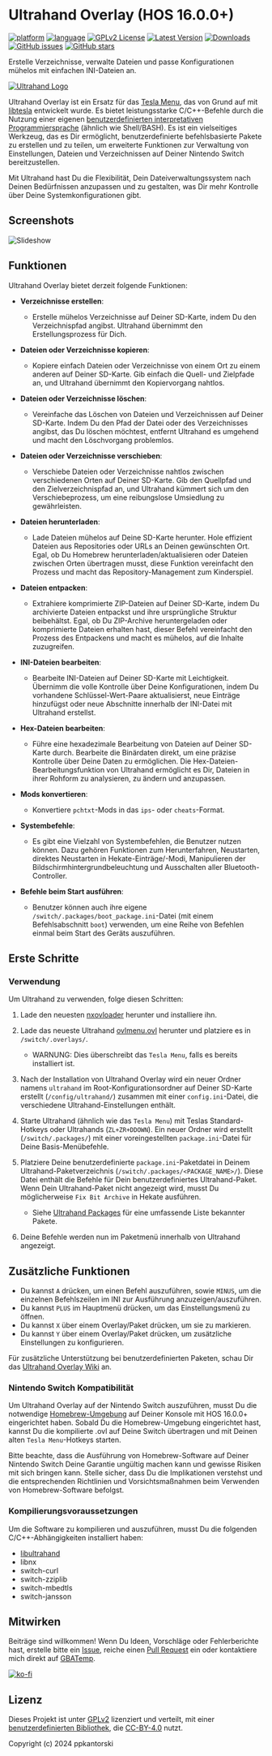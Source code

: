 # Ultrahand Overlay (HOS 16.0.0+)
[![platform](https://img.shields.io/badge/platform-Switch-898c8c?logo=C++.svg)](https://gbatemp.net/forums/nintendo-switch.283/?prefix_id=44)
[![language](https://img.shields.io/badge/language-C++-ba1632?logo=C++.svg)](https://github.com/topics/cpp)
[![GPLv2 License](https://img.shields.io/badge/license-GPLv2-189c11.svg)](https://www.gnu.org/licenses/old-licenses/gpl-2.0.en.html)
[![Latest Version](https://img.shields.io/github/v/release/ppkantorski/Ultrahand-Overlay?label=latest%20version&color=blue)](https://github.com/ppkantorski/Ultrahand-Overlay/releases/latest)
[![Downloads](https://img.shields.io/github/downloads/ppkantorski/Ultrahand-Overlay/total?color=6f42c1)](https://github.com/ppkantorski/Ultrahand-Overlay/graphs/traffic)
[![GitHub issues](https://img.shields.io/github/issues/ppkantorski/Ultrahand-Overlay?color=222222)](https://github.com/ppkantorski/Ultrahand-Overlay/issues)
[![GitHub stars](https://img.shields.io/github/stars/ppkantorski/Ultrahand-Overlay)](https://github.com/ppkantorski/Ultrahand-Overlay/stargazers)

Erstelle Verzeichnisse, verwalte Dateien und passe Konfigurationen mühelos mit einfachen INI-Dateien an.

[![Ultrahand Logo](.pics/banner.gif)](https://gbatemp.net/threads/ultrahand-overlay-the-fully-craft-able-overlay-executor.633560/)

Ultrahand Overlay ist ein Ersatz für das [Tesla Menu](https://github.com/WerWolv/Tesla-Menu), das von Grund auf mit [libtesla](https://github.com/WerWolv/libtesla) entwickelt wurde. Es bietet leistungsstarke C/C++-Befehle durch die Nutzung einer eigenen [benutzerdefinierten interpretativen Programmiersprache](https://github.com/ppkantorski/Ultrahand-Overlay/wiki/Command-Reference) (ähnlich wie Shell/BASH). Es ist ein vielseitiges Werkzeug, das es Dir ermöglicht, benutzerdefinierte befehlsbasierte Pakete zu erstellen und zu teilen, um erweiterte Funktionen zur Verwaltung von Einstellungen, Dateien und Verzeichnissen auf Deiner Nintendo Switch bereitzustellen.

Mit Ultrahand hast Du die Flexibilität, Dein Dateiverwaltungssystem nach Deinen Bedürfnissen anzupassen und zu gestalten, was Dir mehr Kontrolle über Deine Systemkonfigurationen gibt.

## Screenshots
![Slideshow](.pics/slideshow.gif)

## Funktionen

Ultrahand Overlay bietet derzeit folgende Funktionen:

- **Verzeichnisse erstellen**: 
  - Erstelle mühelos Verzeichnisse auf Deiner SD-Karte, indem Du den Verzeichnispfad angibst. Ultrahand übernimmt den Erstellungsprozess für Dich.

- **Dateien oder Verzeichnisse kopieren**: 
  - Kopiere einfach Dateien oder Verzeichnisse von einem Ort zu einem anderen auf Deiner SD-Karte. Gib einfach die Quell- und Zielpfade an, und Ultrahand übernimmt den Kopiervorgang nahtlos.

- **Dateien oder Verzeichnisse löschen**: 
  - Vereinfache das Löschen von Dateien und Verzeichnissen auf Deiner SD-Karte. Indem Du den Pfad der Datei oder des Verzeichnisses angibst, das Du löschen möchtest, entfernt Ultrahand es umgehend und macht den Löschvorgang problemlos.

- **Dateien oder Verzeichnisse verschieben**: 
  - Verschiebe Dateien oder Verzeichnisse nahtlos zwischen verschiedenen Orten auf Deiner SD-Karte. Gib den Quellpfad und den Zielverzeichnispfad an, und Ultrahand kümmert sich um den Verschiebeprozess, um eine reibungslose Umsiedlung zu gewährleisten.

- **Dateien herunterladen**: 
  - Lade Dateien mühelos auf Deine SD-Karte herunter. Hole effizient Dateien aus Repositories oder URLs an Deinen gewünschten Ort. Egal, ob Du Homebrew herunterladen/aktualisieren oder Dateien zwischen Orten übertragen musst, diese Funktion vereinfacht den Prozess und macht das Repository-Management zum Kinderspiel.

- **Dateien entpacken**: 
  - Extrahiere komprimierte ZIP-Dateien auf Deiner SD-Karte, indem Du archivierte Dateien entpackst und ihre ursprüngliche Struktur beibehältst. Egal, ob Du ZIP-Archive heruntergeladen oder komprimierte Dateien erhalten hast, dieser Befehl vereinfacht den Prozess des Entpackens und macht es mühelos, auf die Inhalte zuzugreifen.

- **INI-Dateien bearbeiten**: 
  - Bearbeite INI-Dateien auf Deiner SD-Karte mit Leichtigkeit. Übernimm die volle Kontrolle über Deine Konfigurationen, indem Du vorhandene Schlüssel-Wert-Paare aktualisierst, neue Einträge hinzufügst oder neue Abschnitte innerhalb der INI-Datei mit Ultrahand erstellst.

- **Hex-Dateien bearbeiten**: 
  - Führe eine hexadezimale Bearbeitung von Dateien auf Deiner SD-Karte durch. Bearbeite die Binärdaten direkt, um eine präzise Kontrolle über Deine Daten zu ermöglichen. Die Hex-Dateien-Bearbeitungsfunktion von Ultrahand ermöglicht es Dir, Dateien in ihrer Rohform zu analysieren, zu ändern und anzupassen.

- **Mods konvertieren**: 
  - Konvertiere `pchtxt`-Mods in das `ips`- oder `cheats`-Format.

- **Systembefehle**: 
  - Es gibt eine Vielzahl von Systembefehlen, die Benutzer nutzen können. Dazu gehören Funktionen zum Herunterfahren, Neustarten, direktes Neustarten in Hekate-Einträge/-Modi, Manipulieren der Bildschirmhintergrundbeleuchtung und Ausschalten aller Bluetooth-Controller.

- **Befehle beim Start ausführen**: 
  - Benutzer können auch ihre eigene `/switch/.packages/boot_package.ini`-Datei (mit einem Befehlsabschnitt `boot`) verwenden, um eine Reihe von Befehlen einmal beim Start des Geräts auszuführen.

## Erste Schritte

### Verwendung

Um Ultrahand zu verwenden, folge diesen Schritten:

1. Lade den neuesten [nxovloader](https://github.com/ppkantorski/nx-ovlloader) herunter und installiere ihn.
2. Lade das neueste Ultrahand [ovlmenu.ovl](https://github.com/ppkantorski/Ultrahand-Overlay/releases/latest/download/ovlmenu.ovl) herunter und platziere es in `/switch/.overlays/`.
    - WARNUNG: Dies überschreibt das `Tesla Menu`, falls es bereits installiert ist.
3. Nach der Installation von Ultrahand Overlay wird ein neuer Ordner namens `ultrahand` im Root-Konfigurationsordner auf Deiner SD-Karte erstellt (`/config/ultrahand/`) zusammen mit einer `config.ini`-Datei, die verschiedene Ultrahand-Einstellungen enthält.
4. Starte Ultrahand (ähnlich wie das `Tesla Menu`) mit Teslas Standard-Hotkeys oder Ultrahands (`ZL+ZR+DDOWN`). Ein neuer Ordner wird erstellt (`/switch/.packages/`) mit einer voreingestellten `package.ini`-Datei für Deine Basis-Menübefehle.

5. Platziere Deine benutzerdefinierte `package.ini`-Paketdatei in Deinem Ultrahand-Paketverzeichnis (`/switch/.packages/<PACKAGE_NAME>/`). Diese Datei enthält die Befehle für Dein benutzerdefiniertes Ultrahand-Paket. Wenn Dein Ultrahand-Paket nicht angezeigt wird, musst Du möglicherweise `Fix Bit Archive` in Hekate ausführen.
    - Siehe [Ultrahand Packages](https://github.com/ppkantorski/Ultrahand-Packages) für eine umfassende Liste bekannter Pakete.

6. Deine Befehle werden nun im Paketmenü innerhalb von Ultrahand angezeigt.

## Zusätzliche Funktionen
- Du kannst `A` drücken, um einen Befehl auszuführen, sowie `MINUS`, um die einzelnen Befehlszeilen im INI zur Ausführung anzuzeigen/auszuführen.
- Du kannst `PLUS` im Hauptmenü drücken, um das Einstellungsmenü zu öffnen.
- Du kannst `X` über einem Overlay/Paket drücken, um sie zu markieren.
- Du kannst `Y` über einem Overlay/Paket drücken, um zusätzliche Einstellungen zu konfigurieren.

Für zusätzliche Unterstützung bei benutzerdefinierten Paketen, schau Dir das [Ultrahand Overlay Wiki](https://github.com/ppkantorski/Ultrahand-Overlay/wiki) an.

### Nintendo Switch Kompatibilität
Um Ultrahand Overlay auf der Nintendo Switch auszuführen, musst Du die notwendige [Homebrew-Umgebung](https://github.com/Atmosphere-NX/Atmosphere) auf Deiner Konsole mit HOS 16.0.0+ eingerichtet haben. Sobald Du die Homebrew-Umgebung eingerichtet hast, kannst Du die kompilierte .ovl auf Deine Switch übertragen und mit Deinen alten `Tesla Menu`-Hotkeys starten.

Bitte beachte, dass die Ausführung von Homebrew-Software auf Deiner Nintendo Switch Deine Garantie ungültig machen kann und gewisse Risiken mit sich bringen kann. Stelle sicher, dass Du die Implikationen verstehst und die entsprechenden Richtlinien und Vorsichtsmaßnahmen beim Verwenden von Homebrew-Software befolgst.

### Kompilierungsvoraussetzungen

Um die Software zu kompilieren und auszuführen, musst Du die folgenden C/C++-Abhängigkeiten installiert haben:

- [libultrahand](https://github.com/ppkantorski/libultrahand)
- libnx
- switch-curl
- switch-zziplib
- switch-mbedtls
- switch-jansson

## Mitwirken

Beiträge sind willkommen! Wenn Du Ideen, Vorschläge oder Fehlerberichte hast, erstelle bitte ein [Issue](https://github.com/ppkantorski/Ultrahand-Overlay/issues/new/choose), reiche einen [Pull Request](https://github.com/ppkantorski/Ultrahand-Overlay/compare) ein oder kontaktiere mich direkt auf [GBATemp](https://gbatemp.net/threads/ultrahand-overlay-the-fully-craft-able-overlay-executor.633560/).

[![ko-fi](https://ko-fi.com/img/githubbutton_sm.svg)](https://ko-fi.com/X8X3VR194)

## Lizenz

Dieses Projekt ist unter [GPLv2](LICENSE) lizenziert und verteilt, mit einer [benutzerdefinierten Bibliothek](https://github.com/ppkantorski/libultrahand/tree/main/libultra), die [CC-BY-4.0](SUB_LICENSE) nutzt.

Copyright (c) 2024 ppkantorski

